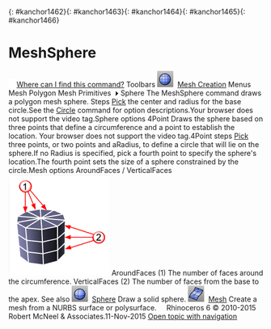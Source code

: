---
---

{: #kanchor1462}{: #kanchor1463}{: #kanchor1464}{: #kanchor1465}{: #kanchor1466}
# MeshSphere
 [![images/transparent.gif](images/transparent.gif)Where can I find this command?](javascript:void(0);) Toolbars
![images/meshsphere.png](images/meshsphere.png) [Mesh Creation](mesh-creation-toolbar.html) 
Menus
Mesh
Polygon Mesh Primitives![images/menuarrow.gif](images/menuarrow.gif)
Sphere
The MeshSphere command draws a polygon mesh sphere.
Steps
 [Pick](pick-location.html) the center and radius for the base circle.See the [Circle](circle.html) command for option descriptions.Your browser does not support the video tag.Sphere options
4Point
Draws the sphere based on three points that define a circumference and a point to establish the location.
Your browser does not support the video tag.4Point steps
 [Pick](pick-location.html) three points, or two points and aRadius, to define a circle that will lie on the sphere.If no Radius is specified, pick a fourth point to specify the sphere's location.The fourth point sets the size of a sphere constrained by the circle.Mesh options
AroundFaces / VerticalFaces
![images/verticalaroundfaces.png](images/verticalaroundfaces.png)
AroundFaces (1)
The number of faces around the circumference.
VerticalFaces (2)
The number of faces from the base to the apex.
See also
![images/sphere.png](images/sphere.png) [Sphere](sphere.html) 
Draw a solid sphere.
![images/mesh.png](images/mesh.png) [Mesh](mesh.html) 
Create a mesh from a NURBS surface or polysurface.
&#160;
&#160;
Rhinoceros 6 © 2010-2015 Robert McNeel &amp; Associates.11-Nov-2015
 [Open topic with navigation](meshsphere.html) 

